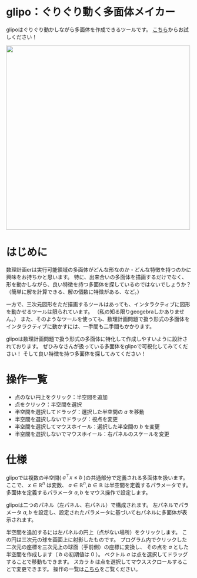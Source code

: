 # glipo：ぐりぐり動く多面体メイカー

glipoはぐりぐり動かしながら多面体を作成できるツールです。
[こちら](https://seytwo.github.io/glipo/)からお試しください！

<img src="https://user-images.githubusercontent.com/32482617/194311403-99591678-4e50-4f85-a948-43756e92cb09.gif" width=500>

# はじめに

数理計画erは実行可能領域の多面体がどんな形なのか・どんな特徴を持つのかに興味をお持ちかと思います。
特に、出来合いの多面体を描画するだけでなく、形を動かしながら、良い特徴を持つ多面体を探しているのではないでしょうか？
（簡単に解を計算できる、解の個数に特徴がある、など。）

一方で、三次元図形をただ描画するツールはあっても、インタラクティブに図形を動かせるツールは限られています。
（私の知る限りgeogebraしかありません。）
また、そのようなツールを使っても、数理計画問題で扱う形式の多面体をインタラクティブに動かすには、一手間も二手間もかかります。

glipoは数理計画問題で扱う形式の多面体に特化して作成しやすいように設計されております。
ぜひみなさんが扱っている多面体をglipoで可視化してみてください！
そして良い特徴を持つ多面体を探してみてください！

# 操作一覧

- 点のない円上をクリック：半空間を追加
- 点をクリック：半空間を選択
- 半空間を選択してドラッグ：選択した半空間の $a$ を移動
- 半空間を選択しないでドラッグ：視点を変更
- 半空間を選択してマウスホイール：選択した半空間の $b$ を変更
- 半空間を選択しないでマウスホイール：右パネルのスケールを変更

# 仕様

glipoでは複数の半空間( $a^\top x \leq b$ )の共通部分で定義される多面体を扱います。
ここで、 $x \in \mathbb{R}^n$ は変数、 $a \in \mathbb{R}^n, b \in \mathbb{R}$ は半空間を定義するパラメータです。
多面体を定義するパラメータ $a, b$ をマウス操作で設定します。

glipoは二つのパネル（左パネル、右パネル）で構成されます。
左パネルでパラメータ $a, b$ を設定し、設定されたパラメータに基づいて右パネルに多面体が表示されます。

半空間を追加するには左パネルの円上（点がない場所）をクリックします。
この円は三次元の球を画面上に射影したものです。
プログラム内でクリックした二次元の座標を三次元上の球面（手前側）の座標に変換し、
その点を $a$ とした半空間を作成します（ $b$ の初期値は $0$ ）。
ベクトル $a$ は点を選択してドラッグすることで移動もできます。
スカラ $b$ は点を選択してマウススクロールすることで変更できます。
操作の一覧は[こちら](https://github.com/seytwo/glipo#操作一覧)をご覧ください。
